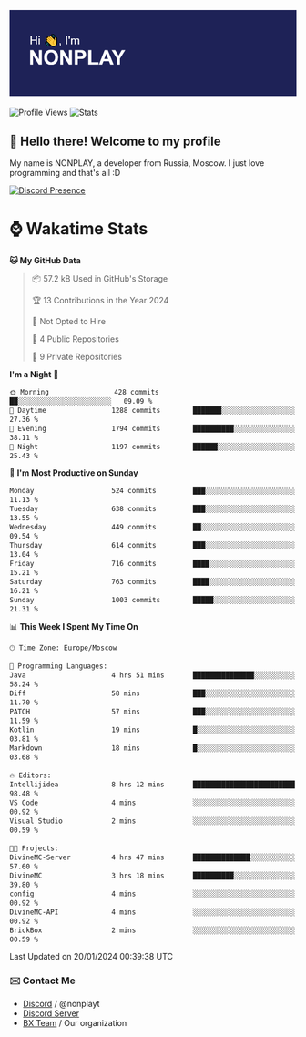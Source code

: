 ![Discord Presence](./header.png)
<br></br>
![Profile Views](https://komarev.com/ghpvc/?username=NONPLAYT&color=blue&style=for-the-badge)
![Stats](https://img.shields.io/badge/0%25-OPTIMIZED-orange?style=for-the-badge)


## :wave: Hello there! Welcome to my profile

My name is NONPLAY, a developer from Russia, Moscow. I just love programming and that's all :D

[![Discord Presence](https://lanyard.cnrad.dev/api/597087584090587177?showDisplayName=true)](https://discord.com/users/597087584090587177) 

# ⌚ Wakatime Stats

<!--START_SECTION:waka-->
**🐱 My GitHub Data** 

> 📦 57.2 kB Used in GitHub's Storage 
 > 
> 🏆 13 Contributions in the Year 2024
 > 
> 🚫 Not Opted to Hire
 > 
> 📜 4 Public Repositories 
 > 
> 🔑 9 Private Repositories 
 > 
**I'm a Night 🦉** 

```text
🌞 Morning                428 commits         ██░░░░░░░░░░░░░░░░░░░░░░░   09.09 % 
🌆 Daytime                1288 commits        ███████░░░░░░░░░░░░░░░░░░   27.36 % 
🌃 Evening                1794 commits        ██████████░░░░░░░░░░░░░░░   38.11 % 
🌙 Night                  1197 commits        ██████░░░░░░░░░░░░░░░░░░░   25.43 % 
```
📅 **I'm Most Productive on Sunday** 

```text
Monday                   524 commits         ███░░░░░░░░░░░░░░░░░░░░░░   11.13 % 
Tuesday                  638 commits         ███░░░░░░░░░░░░░░░░░░░░░░   13.55 % 
Wednesday                449 commits         ██░░░░░░░░░░░░░░░░░░░░░░░   09.54 % 
Thursday                 614 commits         ███░░░░░░░░░░░░░░░░░░░░░░   13.04 % 
Friday                   716 commits         ████░░░░░░░░░░░░░░░░░░░░░   15.21 % 
Saturday                 763 commits         ████░░░░░░░░░░░░░░░░░░░░░   16.21 % 
Sunday                   1003 commits        █████░░░░░░░░░░░░░░░░░░░░   21.31 % 
```


📊 **This Week I Spent My Time On** 

```text
🕑︎ Time Zone: Europe/Moscow

💬 Programming Languages: 
Java                     4 hrs 51 mins       ███████████████░░░░░░░░░░   58.24 % 
Diff                     58 mins             ███░░░░░░░░░░░░░░░░░░░░░░   11.70 % 
PATCH                    57 mins             ███░░░░░░░░░░░░░░░░░░░░░░   11.59 % 
Kotlin                   19 mins             █░░░░░░░░░░░░░░░░░░░░░░░░   03.81 % 
Markdown                 18 mins             █░░░░░░░░░░░░░░░░░░░░░░░░   03.68 % 

🔥 Editors: 
Intellijidea             8 hrs 12 mins       █████████████████████████   98.48 % 
VS Code                  4 mins              ░░░░░░░░░░░░░░░░░░░░░░░░░   00.92 % 
Visual Studio            2 mins              ░░░░░░░░░░░░░░░░░░░░░░░░░   00.59 % 

🐱‍💻 Projects: 
DivineMC-Server          4 hrs 47 mins       ██████████████░░░░░░░░░░░   57.60 % 
DivineMC                 3 hrs 18 mins       ██████████░░░░░░░░░░░░░░░   39.80 % 
config                   4 mins              ░░░░░░░░░░░░░░░░░░░░░░░░░   00.92 % 
DivineMC-API             4 mins              ░░░░░░░░░░░░░░░░░░░░░░░░░   00.92 % 
BrickBox                 2 mins              ░░░░░░░░░░░░░░░░░░░░░░░░░   00.59 % 
```


 Last Updated on 20/01/2024 00:39:38 UTC
<!--END_SECTION:waka-->

### ✉️ Contact Me

- [Discord](https://discord.com/users/597087584090587177) / @nonplayt
- [Discord Server](https://discord.gg/p7cxhw7E2M)
- [BX Team](https://github.com/BX-Team) / Our organization
